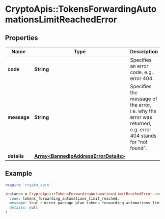 # CryptoApis::TokensForwardingAutomationsLimitReachedError

## Properties

| Name | Type | Description | Notes |
| ---- | ---- | ----------- | ----- |
| **code** | **String** | Specifies an error code, e.g. error 404. |  |
| **message** | **String** | Specifies the message of the error, i.e. why the error was returned, e.g. error 404 stands for “not found”. |  |
| **details** | [**Array&lt;BannedIpAddressErrorDetails&gt;**](BannedIpAddressErrorDetails.md) |  | [optional] |

## Example

```ruby
require 'crypto_apis'

instance = CryptoApis::TokensForwardingAutomationsLimitReachedError.new(
  code: tokens_forwarding_automations_limit_reached,
  message: Your current package plan tokens forwarding automations limit of {automations_limit} reached. Please contact us if you need more or upgrade your plan.,
  details: null
)
```


